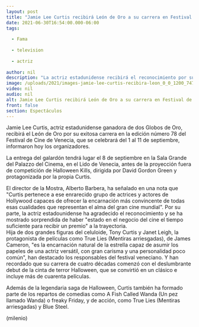 ```yaml
---
layout: post
title: "Jamie Lee Curtis recibirá León de Oro a su carrera en Festival de cine de Venecia"
date: 2021-06-30T16:54:00.000-06:00
tags:
  
  - Fama
  
  - television
  
  - actriz
  
author: nil
description: "La actriz estadunidense recibirá el reconocimiento por su trayectoria en la pantalla grande y chica durante la edición número 78 de la Mostra de Venecia. "
image: /uploads/2021/images-jamie-lee-curtis-recibira-leon_0_0_1200_747.jpg
video: nil
audio: nil
alt: Jamie Lee Curtis recibirá León de Oro a su carrera en Festival de cine de Venecia
front: false
section: Espectáculos
---
```


Jamie Lee Curtis, actriz estadunidense ganadora de dos Globos de Oro, recibirá el León de Oro por su exitosa carrera en la edición número 78 del Festival de Cine de Venecia, que se celebrará del 1 al 11 de septiembre, informaron hoy los organizadores. 

La entrega del galardón tendrá lugar el 8 de septiembre en la Sala Grande del Palazzo del Cinema, en el Lido de Venecia, antes de la proyección fuera de competición de Halloween Kills, dirigida por David Gordon Green y protagonizada por la propia Curtis. 

El director de la Mostra, Alberto Barbera, ha señalado en una nota que "Curtis pertenece a ese enrarecido grupo de actrices y actores de Hollywood capaces de ofrecer la encarnación más convincente de todas esas cualidades que representan el alma del gran cine mundial". 
Por su parte, la actriz estadounidense ha agradecido el reconocimiento y se ha mostrado sorprendida de haber "estado en el negocio del cine el tiempo suficiente para recibir un premio" a la trayectoria.  
Hija de dos grandes figuras del celuloide, Tony Curtis y Janet Leigh, la protagonista de películas como True Lies (Mentiras arriesgadas), de James Cameron, "es la encarnación natural de la estrella capaz de asumir los papeles de una actriz versátil, con gran carisma y una personalidad poco común", han destacado los responsables del festival veneciano. 
Y han recordado que su carrera de cuatro décadas comenzó con el deslumbrante debut de la cinta de terror Halloween, que se convirtió en un clásico e incluye más de cuarenta películas.  

Además de la legendaria saga de Halloween, Curtis también ha formado parte de los repartos de comedias como A Fish Called Wanda (Un pez llamado Wanda) o freaky Friday, y de acción, como True Lies (Mentiras arriesgadas) y Blue Steel. 

(milenio)